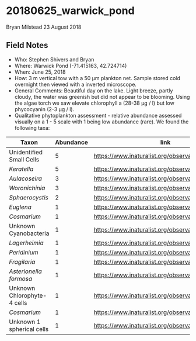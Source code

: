 20180625\_warwick\_pond
================
Bryan Milstead
23 August 2018

<!-- 
For field notes and taxa list see: https://github.com/willbmisled/cyanoscope/blob/master/fieldnotes/20180625_warwick_pond.md
-->
Field Notes
-----------

-   Who: Stephen Shivers and Bryan
-   Where: Warwick Pond (-71.415163, 42.724714)
-   When: June 25, 2018
-   How: 3 m vertical tow with a 50 μm plankton net. Sample stored cold overnight then viewed with a inverted microscope.
-   General Comments: Beautiful day on the lake. Light breeze, partly cloudy, the water was greenish but did not appear to be blooming. Using the algae torch we saw elevate chlorophyll a (28-38 μg / l) but low phycocyanin (2-3 μg / l).
-   Qualitative phytoplankton assessment - relative abundance assessed visually on a 1 - 5 scale with 1 being low abundance (rare). We found the following taxa:

<table>
<colgroup>
<col width="26%" />
<col width="10%" />
<col width="62%" />
</colgroup>
<thead>
<tr class="header">
<th>Taxon</th>
<th>Abundance</th>
<th>link</th>
</tr>
</thead>
<tbody>
<tr class="odd">
<td>Unidentified Small Cells</td>
<td>5</td>
<td><a href="https://www.inaturalist.org/observations/13812624" class="uri">https://www.inaturalist.org/observations/13812624</a></td>
</tr>
<tr class="even">
<td><em>Keratella</em></td>
<td>5</td>
<td><a href="https://www.inaturalist.org/observations/13812321" class="uri">https://www.inaturalist.org/observations/13812321</a></td>
</tr>
<tr class="odd">
<td><em>Aulacoseira</em></td>
<td>3</td>
<td><a href="https://www.inaturalist.org/observations/13828760" class="uri">https://www.inaturalist.org/observations/13828760</a></td>
</tr>
<tr class="even">
<td><em>Woronichinia</em></td>
<td>3</td>
<td><a href="https://www.inaturalist.org/observations/13828870" class="uri">https://www.inaturalist.org/observations/13828870</a></td>
</tr>
<tr class="odd">
<td><em>Sphaerocystis</em></td>
<td>2</td>
<td><a href="https://www.inaturalist.org/observations/13828988" class="uri">https://www.inaturalist.org/observations/13828988</a></td>
</tr>
<tr class="even">
<td><em>Euglena</em></td>
<td>1</td>
<td><a href="https://www.inaturalist.org/observations/13829081" class="uri">https://www.inaturalist.org/observations/13829081</a></td>
</tr>
<tr class="odd">
<td><em>Cosmarium</em></td>
<td>1</td>
<td><a href="https://www.inaturalist.org/observations/13829228" class="uri">https://www.inaturalist.org/observations/13829228</a></td>
</tr>
<tr class="even">
<td>Unknown Cyanobacteria</td>
<td>1</td>
<td><a href="https://www.inaturalist.org/observations/13829269" class="uri">https://www.inaturalist.org/observations/13829269</a></td>
</tr>
<tr class="odd">
<td><em>Lagerheimia</em></td>
<td>1</td>
<td><a href="https://www.inaturalist.org/observations/13829324" class="uri">https://www.inaturalist.org/observations/13829324</a></td>
</tr>
<tr class="even">
<td><em>Peridinium</em></td>
<td>1</td>
<td><a href="https://www.inaturalist.org/observations/13829379" class="uri">https://www.inaturalist.org/observations/13829379</a></td>
</tr>
<tr class="odd">
<td><em>Fragilaria</em></td>
<td>1</td>
<td><a href="https://www.inaturalist.org/observations/13829424" class="uri">https://www.inaturalist.org/observations/13829424</a></td>
</tr>
<tr class="even">
<td><em>Asterionella formosa</em></td>
<td>1</td>
<td><a href="https://www.inaturalist.org/observations/13829453" class="uri">https://www.inaturalist.org/observations/13829453</a></td>
</tr>
<tr class="odd">
<td>Unknown Chlorophyte-4 cells</td>
<td>1</td>
<td><a href="https://www.inaturalist.org/observations/13829480" class="uri">https://www.inaturalist.org/observations/13829480</a></td>
</tr>
<tr class="even">
<td><em>Cosmarium</em></td>
<td>1</td>
<td><a href="https://www.inaturalist.org/observations/13829513" class="uri">https://www.inaturalist.org/observations/13829513</a></td>
</tr>
<tr class="odd">
<td>Unknown 1 spherical cells</td>
<td>1</td>
<td><a href="https://www.inaturalist.org/observations/13829525" class="uri">https://www.inaturalist.org/observations/13829525</a></td>
</tr>
</tbody>
</table>
